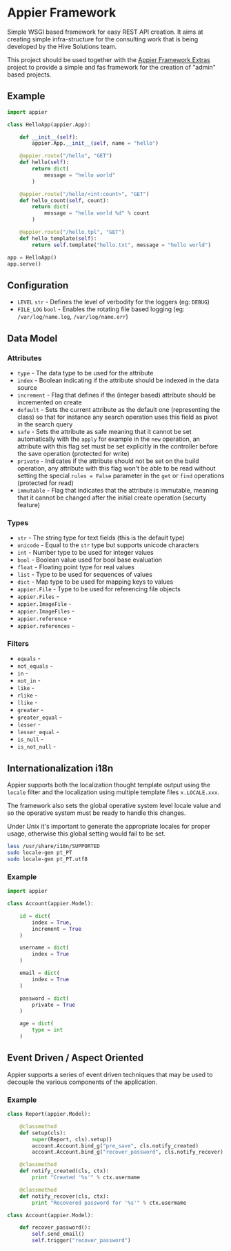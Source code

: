 # Appier Framework

Simple WSGI based framework for easy REST API creation. It aims at creating simple infra-structure for the
consulting work that is being developed by the Hive Solutions team.

This project should be used together with the [Appier Framework Extras](https://github.com/hivesolutions/appier_extras)
project to provide a simple and fas framework for the creation of "admin" based projects.

## Example

```python
import appier

class HelloApp(appier.App):

    def __init__(self):
        appier.App.__init__(self, name = "hello")

    @appier.route("/hello", "GET")
    def hello(self):
        return dict(
            message = "hello world"
        )

    @appier.route("/hello/<int:count>", "GET")    
    def hello_count(self, count):
        return dict(
            message = "hello world %d" % count
        )

    @appier.route("/hello.tpl", "GET")
    def hello_template(self):
        return self.template("hello.txt", message = "hello world")

app = HelloApp()
app.serve()
```

## Configuration

* `LEVEL` `str` - Defines the level of verbodity for the loggers (eg: `DEBUG`)
* `FILE_LOG` `bool` - Enables the rotating file based logging (eg: `/var/log/name.log`, `/var/log/name.err`)

## Data Model

### Attributes

* `type` - The data type to be used for the attribute
* `index` - Boolean indicating if the attribute should be indexed in the data source
* `increment` - Flag that defines if the (integer based) attribute should be incremented on create
* `default` - Sets the current attribute as the default one (representing the class) so that for
instance any search operation uses this field as pivot in the search query
* `safe` - Sets the attribute as safe meaning that it cannot be set automatically with the `apply`
for example in the `new` operation, an attribute with this flag set must be set explicitly in the
controller before the save operation (protected for write)
* `private` - Indicates if the attribute should not be set on the build operation, any attribute
with this flag won't be able to be read without setting the special `rules = False` parameter in
the `get` or `find` operations (protected for read)
* `immutable` - Flag that indicates that the attribute is immutable, meaning that it cannot be changed
after the initial create operation (securty feature)

### Types

* `str` - The string type for text fields (this is the default type)
* `unicode` - Equal to the `str` type but supports unicode characters
* `int` - Number type to be used for integer values
* `bool` - Boolean value used for bool base evaluation
* `float` - Floating point type for real values
* `list` - Type to be used for sequences of values
* `dict` - Map type to be used for mapping keys to values
* `appier.File` - Type to be used for referencing file objects
* `appier.Files` -
* `appier.ImageFile` -
* `appier.ImageFiles` -
* `appier.reference` -
* `appier.references` -

### Filters

* `equals` -
* `not_equals` -
* `in` -
* `not_in` -
* `like` -
* `rlike` -
* `llike` -
* `greater` -
* `greater_equal` -
* `lesser` -
* `lesser_equal` -
* `is_null` -
* `is_not_null` -

## Internationalization i18n

Appier supports both the localization thought template output using the `locale` filter
and the localization using multiple template files `x.LOCALE.xxx`.

The framework also sets the global operative system level locale value and so the operative
system must be ready to handle this changes.

Under Unix it's important to generate the appropriate locales for proper usage, otherwise
this global setting would fail to be set.

```bash
less /usr/share/i18n/SUPPORTED
sudo locale-gen pt_PT
sudo locale-gen pt_PT.utf8
```

### Example

```python
import appier

class Account(appier.Model):

    id = dict(
        index = True,
        increment = True
    )

    username = dict(
        index = True
    )

    email = dict(
        index = True
    )

    password = dict(
        private = True
    )

    age = dict(
        type = int
    )
```

##  Event Driven / Aspect Oriented

Appier supports a series of event driven techniques that may be used to
decouple the various components of the application.

### Example

```python
class Report(appier.Model):

    @classmethod
    def setup(cls):
        super(Report, cls).setup()
        account.Account.bind_g("pre_save", cls.notify_created)
        account.Account.bind_g("recover_password", cls.notify_recover)

    @classmethod
    def notify_created(cls, ctx):
        print "Created '%s'" % ctx.usermame

    @classmethod
    def notify_recover(cls, ctx):
        print "Recovered password for '%s'" % ctx.usermame

class Account(appier.Model):

    def recover_password():
        self.send_email()
        self.trigger("recover_password")
``` 
